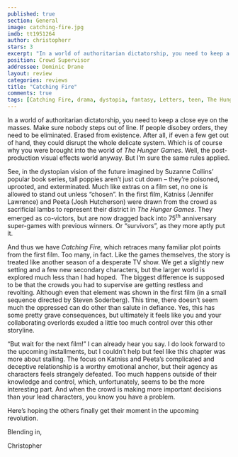```yaml
---
published: true
section: General
image: catching-fire.jpg
imdb: tt1951264
author: christopherr 
stars: 3
excerpt: "In a world of authoritarian dictatorship, you need to keep a close eye on the masses. Make sure nobody steps out of line. If people disobey orders, they need to be eliminated."
position: Crowd Supervisor
addressee: Dominic Drane
layout: review
categories: reviews
title: "Catching Fire"
comments: true
tags: [Catching Fire, drama, dystopia, fantasy, Letters, teen, The Hunger Games]
---
```

<p class="Body">In a world of authoritarian dictatorship, you need to keep a close eye on the masses. Make sure nobody steps out of line. If people disobey orders, they need to be eliminated. Erased from existence. After all, if even a few get out of hand, they could disrupt the whole delicate system. Which is of course why you were brought into the world of <em>The Hunger Games</em>. Well, the post-production visual effects world anyway. But I&rsquo;m sure the same rules applied.</p>
<p class="Body">See, in the dystopian vision of the future imagined by Suzanne Collins&rsquo; popular book series, tall poppies aren&rsquo;t just cut down &ndash; they&rsquo;re poisoned, uprooted, and exterminated. Much like extras on a film set, no one is allowed to stand out unless &ldquo;chosen&rdquo;. In the first film, Katniss (Jennifer Lawrence) and Peeta (Josh Hutcherson) were drawn from the crowd as sacrificial lambs to represent their district in <em>The Hunger Games</em>. They emerged as co-victors, but are now dragged back into 75<sup>th</sup> anniversary super-games with previous winners. Or &ldquo;survivors&rdquo;, as they more aptly put it.</p>
<p class="Body">And thus we have <em>Catching Fire, </em>which retraces many familiar plot points from the first film. Too many, in fact. Like the games themselves, the story is treated like another season of a desperate TV show. We get a slightly new setting and a few new secondary characters, but the larger world is explored much less than I had hoped.&nbsp; The biggest difference is supposed to be that the crowds you had to supervise are getting restless and revolting. Although even that element was shown in the first film (in a small sequence directed by Steven Soderberg). This time, there doesn&rsquo;t seem much the oppressed can do other than salute in defiance. Yes, this has some pretty grave consequences, but ultimately it feels like you and your collaborating overlords exuded a little too much control over this other storyline.</p>
<p class="Body">&ldquo;But wait for the next film!&rdquo; I can already hear you say. I do look forward to the upcoming installments, but I couldn&rsquo;t help but feel like this chapter was more about stalling. The focus on Katniss and Peeta&rsquo;s complicated and deceptive relationship is a worthy emotional anchor, but their agency as characters feels strangely defeated. Too much happens outside of their knowledge and control, which, unfortunately, seems to be the more interesting part. And when the crowd is making more important decisions than your lead characters, you know you have a problem.</p>
<p class="Body">Here&rsquo;s hoping the others finally get their moment in the upcoming revolution.</p>
<p class="Body">Blending in,</p>
<p class="Body">Christopher</p>